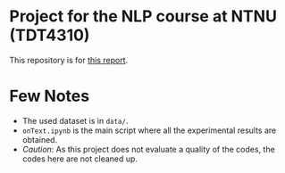 # Project for the NLP course at NTNU (TDT4310)

This repository is for [this report](https://www.overleaf.com/read/rvpwjqdbxfqq).

# Few Notes
- The used dataset is in `data/`.
- `onText.ipynb` is the main script where all the experimental results are obtained.
- _Caution_: As this project does not evaluate a quality of the codes, the codes here are not cleaned up. 